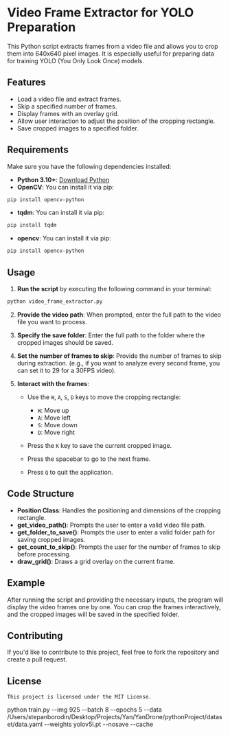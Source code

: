 
# Video Frame Extractor for YOLO Preparation

This Python script extracts frames from a video file and allows you to crop them into 640x640 pixel images. It is especially useful for preparing data for training YOLO (You Only Look Once) models.

## Features

- Load a video file and extract frames.
- Skip a specified number of frames.
- Display frames with an overlay grid.
- Allow user interaction to adjust the position of the cropping rectangle.
- Save cropped images to a specified folder.

## Requirements

Make sure you have the following dependencies installed:

- **Python 3.10+**: [Download Python](https://www.python.org/downloads/)
- **OpenCV**: You can install it via pip:
```bash
pip install opencv-python
```
- **tqdm**: You can install it via pip:
```bash
pip install tqdm
```
- **opencv**: You can install it via pip:
```bash
pip install opencv-python
```

## Usage

1. **Run the script** by executing the following command in your terminal:

```bash
python video_frame_extractor.py
```

2. **Provide the video path**: When prompted, enter the full path to the video file you want to process.

3. **Specify the save folder**: Enter the full path to the folder where the cropped images should be saved.

4. **Set the number of frames to skip**: Provide the number of frames to skip during extraction. (e.g., if you want to analyze every second frame, you can set it to 29 for a 30FPS video).

5. **Interact with the frames**:
   - Use the `W`, `A`, `S`, `D` keys to move the cropping rectangle:
     - `W`: Move up
     - `A`: Move left
     - `S`: Move down
     - `D`: Move right

   - Press the `K` key to save the current cropped image.
   - Press the spacebar to go to the next frame.
   - Press `Q` to quit the application.

## Code Structure

- **Position Class**: Handles the positioning and dimensions of the cropping rectangle.
- **get_video_path()**: Prompts the user to enter a valid video file path.
- **get_folder_to_save()**: Prompts the user to enter a valid folder path for saving cropped images.
- **get_count_to_skip()**: Prompts the user for the number of frames to skip before processing.
- **draw_grid()**: Draws a grid overlay on the current frame.

## Example

After running the script and providing the necessary inputs, the program will display the video frames one by one. You can crop the frames interactively, and the cropped images will be saved in the specified folder.

## Contributing

If you'd like to contribute to this project, feel free to fork the repository and create a pull request.

## License
```
This project is licensed under the MIT License.
```

python train.py --img 925 --batch 8 --epochs 5 --data /Users/stepanborodin/Desktop/Projects/Yan/YanDrone/pythonProject/dataset/data.yaml --weights yolov5l.pt  --nosave --cache